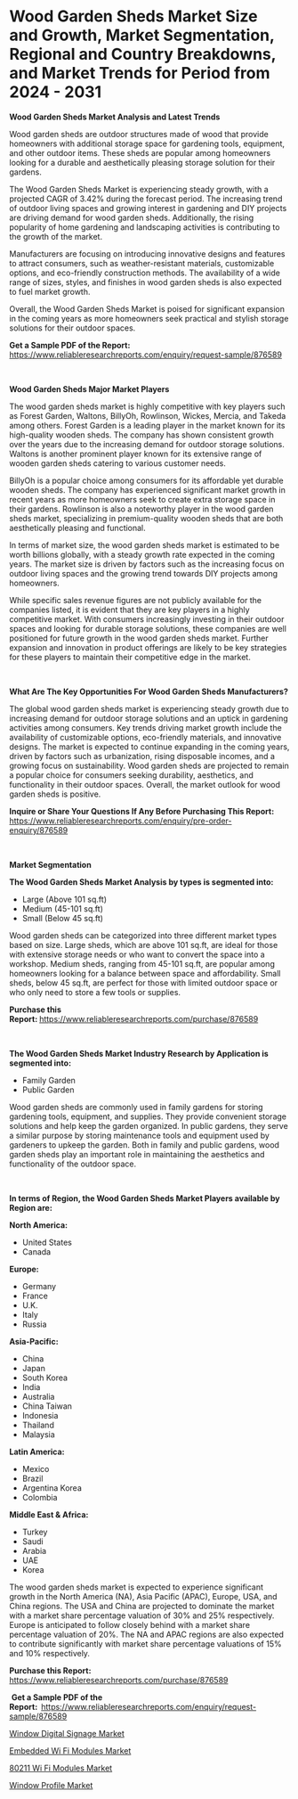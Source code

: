 <p><h1>Wood Garden Sheds Market Size and Growth, Market Segmentation, Regional and Country Breakdowns, and Market Trends for Period from 2024 -  2031</h1></p><p><strong>Wood Garden Sheds Market Analysis and Latest Trends</strong></p>
<p><p>Wood garden sheds are outdoor structures made of wood that provide homeowners with additional storage space for gardening tools, equipment, and other outdoor items. These sheds are popular among homeowners looking for a durable and aesthetically pleasing storage solution for their gardens.</p><p>The Wood Garden Sheds Market is experiencing steady growth, with a projected CAGR of 3.42% during the forecast period. The increasing trend of outdoor living spaces and growing interest in gardening and DIY projects are driving demand for wood garden sheds. Additionally, the rising popularity of home gardening and landscaping activities is contributing to the growth of the market.</p><p>Manufacturers are focusing on introducing innovative designs and features to attract consumers, such as weather-resistant materials, customizable options, and eco-friendly construction methods. The availability of a wide range of sizes, styles, and finishes in wood garden sheds is also expected to fuel market growth.</p><p>Overall, the Wood Garden Sheds Market is poised for significant expansion in the coming years as more homeowners seek practical and stylish storage solutions for their outdoor spaces.</p></p>
<p><strong>Get a Sample PDF of the Report:&nbsp;</strong> <a href="https://www.reliableresearchreports.com/enquiry/request-sample/876589">https://www.reliableresearchreports.com/enquiry/request-sample/876589</a></p>
<p>&nbsp;</p>
<p><strong>Wood Garden Sheds Major Market Players</strong></p>
<p><p>The wood garden sheds market is highly competitive with key players such as Forest Garden, Waltons, BillyOh, Rowlinson, Wickes, Mercia, and Takeda among others. Forest Garden is a leading player in the market known for its high-quality wooden sheds. The company has shown consistent growth over the years due to the increasing demand for outdoor storage solutions. Waltons is another prominent player known for its extensive range of wooden garden sheds catering to various customer needs.</p><p>BillyOh is a popular choice among consumers for its affordable yet durable wooden sheds. The company has experienced significant market growth in recent years as more homeowners seek to create extra storage space in their gardens. Rowlinson is also a noteworthy player in the wood garden sheds market, specializing in premium-quality wooden sheds that are both aesthetically pleasing and functional.</p><p>In terms of market size, the wood garden sheds market is estimated to be worth billions globally, with a steady growth rate expected in the coming years. The market size is driven by factors such as the increasing focus on outdoor living spaces and the growing trend towards DIY projects among homeowners.</p><p>While specific sales revenue figures are not publicly available for the companies listed, it is evident that they are key players in a highly competitive market. With consumers increasingly investing in their outdoor spaces and looking for durable storage solutions, these companies are well positioned for future growth in the wood garden sheds market. Further expansion and innovation in product offerings are likely to be key strategies for these players to maintain their competitive edge in the market.</p></p>
<p>&nbsp;</p>
<p><strong>What Are The Key Opportunities For Wood Garden Sheds Manufacturers?</strong></p>
<p><p>The global wood garden sheds market is experiencing steady growth due to increasing demand for outdoor storage solutions and an uptick in gardening activities among consumers. Key trends driving market growth include the availability of customizable options, eco-friendly materials, and innovative designs. The market is expected to continue expanding in the coming years, driven by factors such as urbanization, rising disposable incomes, and a growing focus on sustainability. Wood garden sheds are projected to remain a popular choice for consumers seeking durability, aesthetics, and functionality in their outdoor spaces. Overall, the market outlook for wood garden sheds is positive.</p></p>
<p><strong>Inquire or Share Your Questions If Any Before Purchasing This Report:</strong> <a href="https://www.reliableresearchreports.com/enquiry/pre-order-enquiry/876589">https://www.reliableresearchreports.com/enquiry/pre-order-enquiry/876589</a></p>
<p>&nbsp;</p>
<p><strong>Market Segmentation</strong></p>
<p><strong>The Wood Garden Sheds Market Analysis by types is segmented into:</strong></p>
<p><ul><li>Large (Above 101 sq.ft)</li><li>Medium (45-101 sq.ft)</li><li>Small (Below 45 sq.ft)</li></ul></p>
<p><p>Wood garden sheds can be categorized into three different market types based on size. Large sheds, which are above 101 sq.ft, are ideal for those with extensive storage needs or who want to convert the space into a workshop. Medium sheds, ranging from 45-101 sq.ft, are popular among homeowners looking for a balance between space and affordability. Small sheds, below 45 sq.ft, are perfect for those with limited outdoor space or who only need to store a few tools or supplies.</p></p>
<p><strong>Purchase this Report:&nbsp;</strong><a href="https://www.reliableresearchreports.com/purchase/876589">https://www.reliableresearchreports.com/purchase/876589</a></p>
<p>&nbsp;</p>
<p><strong>The Wood Garden Sheds Market Industry Research by Application is segmented into:</strong></p>
<p><ul><li>Family Garden</li><li>Public Garden</li></ul></p>
<p><p>Wood garden sheds are commonly used in family gardens for storing gardening tools, equipment, and supplies. They provide convenient storage solutions and help keep the garden organized. In public gardens, they serve a similar purpose by storing maintenance tools and equipment used by gardeners to upkeep the garden. Both in family and public gardens, wood garden sheds play an important role in maintaining the aesthetics and functionality of the outdoor space.</p></p>
<p>&nbsp;</p>
<p><strong>In terms of Region, the Wood Garden Sheds Market Players available by Region are:</strong></p>
<p>
    <p> <strong> North America: </strong>
        <ul>
            <li>United States</li>
            <li>Canada</li>
        </ul>
        </p> 
    <p> <strong> Europe: </strong>
        <ul>
            <li>Germany</li>
            <li>France</li>
            <li>U.K.</li>
            <li>Italy</li>
            <li>Russia</li>
        </ul>
        </p> 
    <p> <strong> Asia-Pacific: </strong>
        <ul>
            <li>China</li>
            <li>Japan</li>
            <li>South Korea</li>
            <li>India</li>
            <li>Australia</li>
            <li>China Taiwan</li>
            <li>Indonesia</li>
            <li>Thailand</li>
            <li>Malaysia</li>
        </ul>
        </p> 
    <p> <strong> Latin America: </strong>
        <ul>
            <li>Mexico</li>
            <li>Brazil</li>
            <li>Argentina Korea</li>
            <li>Colombia</li>
        </ul>
        </p> 
    <p> <strong> Middle East & Africa: </strong>
        <ul>
            <li>Turkey</li>
            <li>Saudi</li>
            <li>Arabia</li>
            <li>UAE</li>
            <li>Korea</li>
        </ul>
    </p>
    </p>
<p><p>The wood garden sheds market is expected to experience significant growth in the North America (NA), Asia Pacific (APAC), Europe, USA, and China regions. The USA and China are projected to dominate the market with a market share percentage valuation of 30% and 25% respectively. Europe is anticipated to follow closely behind with a market share percentage valuation of 20%. The NA and APAC regions are also expected to contribute significantly with market share percentage valuations of 15% and 10% respectively.</p></p>
<p><strong>Purchase this Report: </strong><a href="https://www.reliableresearchreports.com/purchase/876589">https://www.reliableresearchreports.com/purchase/876589</a></p>
<p>&nbsp;<strong>Get a Sample PDF of the Report:&nbsp;&nbsp;</strong><a href="https://www.reliableresearchreports.com/enquiry/request-sample/876589">https://www.reliableresearchreports.com/enquiry/request-sample/876589</a></p>
<p><strong></strong></p>
<p><p><a href="https://github.com/bobicer/Market-Research-Report-List-2/blob/main/window-digital-signage-market.md">Window Digital Signage Market</a></p><p><a href="https://issuu.com/reportprime-2/docs/embedded-wi-fi-modules-market-size-_11c5ee242512f0">Embedded Wi Fi Modules Market</a></p><p><a href="https://issuu.com/reportprime-2/docs/80211-wi-fi-modules-market-size-2030.pptx">80211 Wi Fi Modules Market</a></p><p><a href="https://github.com/timeliteaut/Market-Research-Report-List-1/blob/main/window-profile-market.md">Window Profile Market</a></p></p>